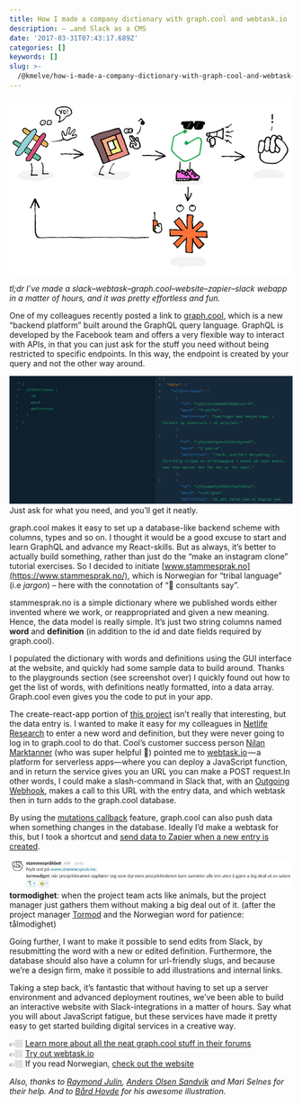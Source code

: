 ```yaml
---
title: How I made a company dictionary with graph.cool and webtask.io
description: – …and Slack as a CMS
date: '2017-03-31T07:43:17.689Z'
categories: []
keywords: []
slug: >-
  /@kmelve/how-i-made-a-company-dictionary-with-graph-cool-and-webtask-io-ba2c84e45039
---
```


![](img/1__HERLF5bHgMoXWfnbnIjNrw.png)

_tl;dr I’ve made a slack–webtask–graph.cool–website–zapier–slack webapp in a matter of hours, and it was pretty effortless and fun._

One of my colleagues recently posted a link to [graph.cool](https://www.graph.cool), which is a new “backend platform” built around the GraphQL query language. GraphQL is developed by the Facebook team and offers a very flexible way to interact with APIs, in that you can just ask for the stuff you need without being restricted to specific endpoints. In this way, the endpoint is created by your query and not the other way around.

![Just ask for what you need, and you’ll get it neatly.](img/1__fd6X8lQJJpCpedsZYBEmPQ.jpeg)
Just ask for what you need, and you’ll get it neatly.

graph.cool makes it easy to set up a database-like backend scheme with columns, types and so on. I thought it would be a good excuse to start and learn GraphQL and advance my React-skills. But as always, it’s better to actually build something, rather than just do the “make an instagram clone” tutorial exercises. So I decided to initiate [www.stammesprak.no](https://www.stammesprak.no/), which is Norwegian for “tribal language” (i.e _jargon_) – here with the connotation of “💩 consultants say”.

stammesprak.no is a simple dictionary where we published words either invented where we work, or reappropriated and given a new meaning. Hence, the data model is really simple. It’s just two string columns named **word** and **definition** (in addition to the id and date fields required by graph.cool).

I populated the dictionary with words and definitions using the GUI interface at the website, and quickly had some sample data to build around. Thanks to the playgrounds section (see screenshot over) I quickly found out how to get the list of words, with definitions neatly formatted, into a data array. Graph.cool even gives you the code to put in your app.

The create-react-app portion of [this project](https://github.com/netliferesearch/stammespraak) isn’t really that interesting, but the data entry is. I wanted to make it easy for my colleagues in [Netlife Research](https://www.netliferesearch.com) to enter a new word and definition, but they were never going to log in to graph.cool to do that. Cool’s customer success person [Nilan Marktanner](https://twitter.com/_marktani) (who was super helpful 🙌) pointed me to [webtask.io](https://webtask.io) — a platform for serverless apps—where you can deploy a JavaScript function, and in return the service gives you an URL you can make a POST request.In other words, I could make a slash-command in Slack that, with an [Outgoing Webhook](https://api.slack.com/custom-integrations/outgoing-webhooks), makes a call to this URL with the entry data, and which webtask then in turn adds to the graph.cool database.

By using the [mutations callback](https://www.graph.cool/functions/) feature, graph.cool can also push data when something changes in the database. Ideally I’d make a webtask for this, but I took a shortcut and [send data to Zapier when a new entry is created](https://www.graph.cool/docs/tutorials/slack-notifications-with-mutation-callbacks-dah6aifoce/).

![**tormodighet**: when the project team acts like animals, but the project manager just gathers them without making a big deal out of it. (after the project manager [Tormod](https://www.netliferesearch.com/en/tormod) and the Norwegian word for patience: tålmodighet)](img/1__dlYbM4M9Qlbv6lbOxFEhJw.jpeg)
**tormodighet**: when the project team acts like animals, but the project manager just gathers them without making a big deal out of it. (after the project manager [Tormod](https://www.netliferesearch.com/en/tormod) and the Norwegian word for patience: tålmodighet)

Going further, I want to make it possible to send edits from Slack, by resubmitting the word with a new or edited definition. Furthermore, the database should also have a column for url-friendly slugs, and because we’re a design firm, make it possible to add illustrations and internal links.

Taking a step back, it’s fantastic that without having to set up a server environment and advanced deployment routines, we’ve been able to build an interactive website with Slack-integrations in a matter of hours. Say what you will about JavaScript fatigue, but these services have made it pretty easy to get started building digital services in a creative way.

👉🏼 [Learn more about all the neat graph.cool stuff in their forums](https://graph.cool/forum)  
👉🏼 [Try out webtask.io](https://webtask.io)  
👉🏼 If you read Norwegian, [check out the website](https://www.stammesprak.no/)

_Also, thanks to_ [_Raymond Julin_](https://medium.com/u/59132ad25c1)_,_ [_Anders Olsen Sandvik_](https://medium.com/u/78aa3f4a5417) _and Mari Selnes for their help. And to_ [_Bård Hovde_](https://medium.com/u/25db4ee45a95) _for his awesome illustration._
